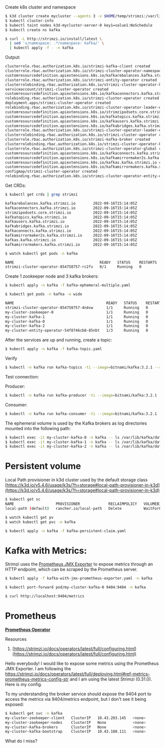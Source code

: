 Create k8s cluster and namespace

```bash
$ k3d cluster create mycluster --agents 3 -v $HOME/temp/strimzi:/var/lib/rancher/k3s/storage@all 
$ kubectl cluster-info
$ kubectl taint nodes k3d-mycluster-server-0 key1=value1:NoSchedule
$ kubectl create ns kafka
```

```bash
$ curl -L http://strimzi.io/install/latest \
  | sed 's/namespace: .*/namespace: kafka/' \
  | kubectl apply -f - -n kafka  
```

Output:
```bash
clusterrole.rbac.authorization.k8s.io/strimzi-kafka-client created
clusterrole.rbac.authorization.k8s.io/strimzi-cluster-operator-namespaced created
customresourcedefinition.apiextensions.k8s.io/kafkarebalances.kafka.strimzi.io created
clusterrole.rbac.authorization.k8s.io/strimzi-entity-operator created
clusterrolebinding.rbac.authorization.k8s.io/strimzi-cluster-operator-kafka-broker-delegation created
serviceaccount/strimzi-cluster-operator created
customresourcedefinition.apiextensions.k8s.io/kafkaconnectors.kafka.strimzi.io created
rolebinding.rbac.authorization.k8s.io/strimzi-cluster-operator created
deployment.apps/strimzi-cluster-operator created
rolebinding.rbac.authorization.k8s.io/strimzi-cluster-operator-leader-election created
customresourcedefinition.apiextensions.k8s.io/strimzipodsets.core.strimzi.io created
customresourcedefinition.apiextensions.k8s.io/kafkatopics.kafka.strimzi.io created
customresourcedefinition.apiextensions.k8s.io/kafkausers.kafka.strimzi.io created
customresourcedefinition.apiextensions.k8s.io/kafkabridges.kafka.strimzi.io created
clusterrole.rbac.authorization.k8s.io/strimzi-cluster-operator-leader-election created
clusterrolebinding.rbac.authorization.k8s.io/strimzi-cluster-operator created
clusterrole.rbac.authorization.k8s.io/strimzi-kafka-broker created
clusterrolebinding.rbac.authorization.k8s.io/strimzi-cluster-operator-kafka-client-delegation created
clusterrole.rbac.authorization.k8s.io/strimzi-cluster-operator-global created
customresourcedefinition.apiextensions.k8s.io/kafkaconnects.kafka.strimzi.io created
customresourcedefinition.apiextensions.k8s.io/kafkamirrormaker2s.kafka.strimzi.io created
customresourcedefinition.apiextensions.k8s.io/kafkas.kafka.strimzi.io created
customresourcedefinition.apiextensions.k8s.io/kafkamirrormakers.kafka.strimzi.io created
configmap/strimzi-cluster-operator created
rolebinding.rbac.authorization.k8s.io/strimzi-cluster-operator-entity-operator-delegation created
```

Get CRDs:
```bash
$ kubectl get crds | grep strimzi

kafkarebalances.kafka.strimzi.io        2022-09-16T15:14:05Z
kafkaconnectors.kafka.strimzi.io        2022-09-16T15:14:05Z
strimzipodsets.core.strimzi.io          2022-09-16T15:14:05Z
kafkatopics.kafka.strimzi.io            2022-09-16T15:14:05Z
kafkausers.kafka.strimzi.io             2022-09-16T15:14:05Z
kafkabridges.kafka.strimzi.io           2022-09-16T15:14:05Z
kafkaconnects.kafka.strimzi.io          2022-09-16T15:14:05Z
kafkamirrormaker2s.kafka.strimzi.io     2022-09-16T15:14:05Z
kafkas.kafka.strimzi.io                 2022-09-16T15:14:05Z
kafkamirrormakers.kafka.strimzi.io      2022-09-16T15:14:05Z
```

```bash
$ watch kubectl get pods -n kafka

NAME                                       READY   STATUS    RESTARTS   AGE
strimzi-cluster-operator-854758757-rc2fv   0/1     Running   0          31s
```

Create 1 zookeeper node and 3 kafka brokers:

```bash
$ kubectl apply -n kafka -f kafka-ephemeral-multiple.yaml
```

```bash
$ kubectl get pods -n kafka -o wide

NAME                                          READY   STATUS    RESTARTS   AGE     IP          NODE                    NOMINATED NODE   READINESS GATES
strimzi-cluster-operator-854758757-4n4vw      1/1     Running   0          8m23s   10.42.3.4   k3d-mycluster-agent-1   <none>           <none>
my-cluster-zookeeper-0                        1/1     Running   0          78s     10.42.1.6   k3d-mycluster-agent-2   <none>           <none>
my-cluster-kafka-1                            1/1     Running   0          54s     10.42.3.6   k3d-mycluster-agent-1   <none>           <none>
my-cluster-kafka-0                            1/1     Running   0          54s     10.42.1.7   k3d-mycluster-agent-2   <none>           <none>
my-cluster-kafka-2                            1/1     Running   0          54s     10.42.2.9   k3d-mycluster-agent-0   <none>           <none>
my-cluster-entity-operator-54f8746cb8-85nbt   1/3     Running   0          11s     10.42.3.7   k3d-mycluster-agent-1   <none>           <none>
```

After the services are up and running, create a topic:

```bash
$ kubectl apply -n kafka -f kafka-topic.yaml
```

Verify
```bash
$ kubectl -n kafka run kafka-topics -ti --image=bitnami/kafka:3.2.1 --rm=true --restart=Never -- kafka-topics.sh --bootstrap-server my-cluster-kafka-bootstrap:9092 --list
```

Test connection:

Producer:

```bash
$ kubectl -n kafka run kafka-producer -ti --image=bitnami/kafka:3.2.1 --rm=true --restart=Never -- kafka-console-producer.sh --bootstrap-server my-cluster-kafka-bootstrap:9092 --topic my-topic
```

Consumer:
```bash
$ kubectl -n kafka run kafka-consumer -ti --image=bitnami/kafka:3.2.1 --rm=true --restart=Never -- kafka-console-consumer.sh --bootstrap-server my-cluster-kafka-bootstrap:9092 --topic my-topic --from-beginning
```

The ephemeral volume is used by the Kafka brokers as log directories mounted into the following path:

```bash
$ kubectl exec -it my-cluster-kafka-0 -n kafka -- ls /var/lib/kafka/data/kafka-log0
$ kubectl exec -it my-cluster-kafka-1 -n kafka -- ls /var/lib/kafka/data/kafka-log1
$ kubectl exec -it my-cluster-kafka-2 -n kafka -- ls /var/lib/kafka/data/kafka-log2
```

# Persistent volume

Local Path provisioner in k3d cluster used by the default storage class
[https://k3d.io/v5.4.6/usage/k3s/?h=storage#local-path-provisioner-in-k3d](https://k3d.io/v5.4.6/usage/k3s/?h=storage#local-path-provisioner-in-k3d)

```bash
$ kubectl get sc 
NAME                   PROVISIONER             RECLAIMPOLICY   VOLUMEBINDINGMODE      ALLOWVOLUMEEXPANSION   AGE
local-path (default)   rancher.io/local-path   Delete          WaitForFirstConsumer   false                  55m
```

```bash
$ watch kubectl get pv
$ watch kubectl get pvc -n kafka
```

```bash
$ kubectl apply -n kafka -f kafka-persistent-claim.yaml
```

# Kafka with Metrics:

Strimzi uses the [Prometheus JMX Exporter](https://github.com/prometheus/jmx_exporter) to expose metrics through an HTTP endpoint, 
which can be scraped by the Prometheus server.

```bash
$ kubectl apply -f kafka-with-jmx-prometheus-exporter.yaml -n kafka
```

```bash
$ kubectl port-forward pod/my-cluster-kafka-0 9404:9404 -n kafka
```

```bash
$ curl http://localhost:9404/metrics
```

# Prometheus

[**Prometheus Operator**](https://github.com/prometheus-operator/prometheus-operator)





Resources

1. [https://strimzi.io/docs/operators/latest/full/configuring.html](https://strimzi.io/docs/operators/latest/full/configuring.html)



Hello everybody! I would like to expose some metrics using the Prometheus JMX Exporter. I am following the https://strimzi.io/docs/operators/latest/full/deploying.html#ref-metrics-prometheus-metrics-config-str and I am using the latest Strimzi (0.31.0).
Here is my config. 


To my understanding the broker service should expose the 9404 port to access the metrics via 9404/metrics endpoint, but I don't see it being exposed:

```bash
$ kubectl get svc -n kafka
my-cluster-zookeeper-client   ClusterIP   10.43.203.145   <none>        2181/TCP                              31m
my-cluster-zookeeper-nodes    ClusterIP   None            <none>        2181/TCP,2888/TCP,3888/TCP            31m
my-cluster-kafka-brokers      ClusterIP   None            <none>        9090/TCP,9091/TCP,9092/TCP,9093/TCP   30m
my-cluster-kafka-bootstrap    ClusterIP   10.43.180.111   <none>        9091/TCP,9092/TCP,9093/TCP            30m
```
What do I miss? 

